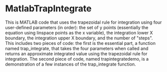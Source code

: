 # MatlabTrapIntegrate
This is MATLAB code that uses the trapezoidal rule for integration using four user-defined parameters (in order): the set of y points (essentially the equation using linspace points as the x variable), the integration lower X boundary, the integration upper X boundary, and the number of "steps".
This includes two pieces of code: the first is the essential part, a function named trap_integrate, 
that takes the four parameters when called and returns an approximate integrated value using the trapezoidal rule for integration. The second piece of code, named trapintegratedemo, is a demonstration of a few instances of the trap_integrate function.
